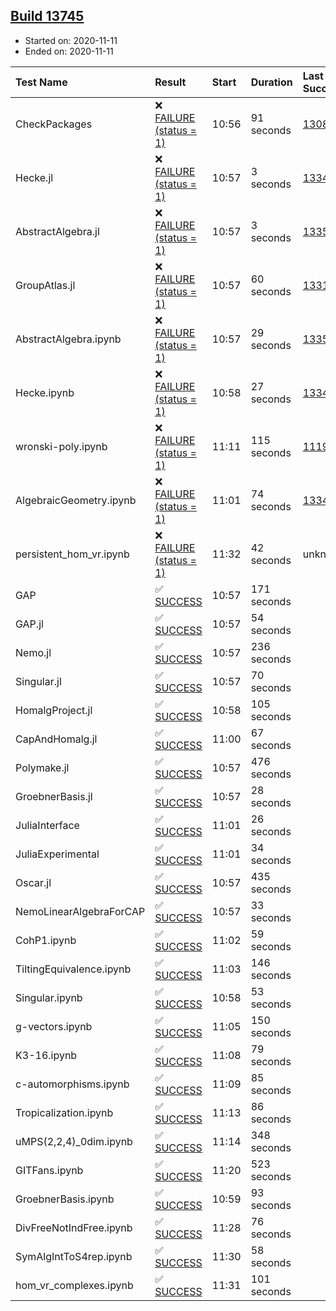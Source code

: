 ## [Build 13745](https://oscarci.mathematik.uni-kl.de/job/oscar/13745/)

* Started on: 2020-11-11
* Ended on: 2020-11-11

| Test Name    | Result | Start | Duration | Last Success | First Failure |
|:-------------|:-------|:------|:---------|:-------------|:--------------|
| CheckPackages | ❌ [FAILURE (status = 1)](https://oscarci.mathematik.uni-kl.de/job/oscar/13745/artifact/logs/build-13745/CheckPackages.log) | 10:56 | 91 seconds | [13085](https://oscarci.mathematik.uni-kl.de/job/oscar/13085/) | [13086](https://oscarci.mathematik.uni-kl.de/job/oscar/13086/) |
| Hecke.jl | ❌ [FAILURE (status = 1)](https://oscarci.mathematik.uni-kl.de/job/oscar/13745/artifact/logs/build-13745/Hecke.jl.log) | 10:57 | 3 seconds | [13341](https://oscarci.mathematik.uni-kl.de/job/oscar/13341/) | [13342](https://oscarci.mathematik.uni-kl.de/job/oscar/13342/) |
| AbstractAlgebra.jl | ❌ [FAILURE (status = 1)](https://oscarci.mathematik.uni-kl.de/job/oscar/13745/artifact/logs/build-13745/AbstractAlgebra.jl.log) | 10:57 | 3 seconds | [13355](https://oscarci.mathematik.uni-kl.de/job/oscar/13355/) | [13356](https://oscarci.mathematik.uni-kl.de/job/oscar/13356/) |
| GroupAtlas.jl | ❌ [FAILURE (status = 1)](https://oscarci.mathematik.uni-kl.de/job/oscar/13745/artifact/logs/build-13745/GroupAtlas.jl.log) | 10:57 | 60 seconds | [13311](https://oscarci.mathematik.uni-kl.de/job/oscar/13311/) | [13312](https://oscarci.mathematik.uni-kl.de/job/oscar/13312/) |
| AbstractAlgebra.ipynb | ❌ [FAILURE (status = 1)](https://oscarci.mathematik.uni-kl.de/job/oscar/13745/artifact/logs/build-13745/AbstractAlgebra.ipynb.log) | 10:57 | 29 seconds | [13355](https://oscarci.mathematik.uni-kl.de/job/oscar/13355/) | [13356](https://oscarci.mathematik.uni-kl.de/job/oscar/13356/) |
| Hecke.ipynb | ❌ [FAILURE (status = 1)](https://oscarci.mathematik.uni-kl.de/job/oscar/13745/artifact/logs/build-13745/Hecke.ipynb.log) | 10:58 | 27 seconds | [13341](https://oscarci.mathematik.uni-kl.de/job/oscar/13341/) | [13342](https://oscarci.mathematik.uni-kl.de/job/oscar/13342/) |
| wronski-poly.ipynb | ❌ [FAILURE (status = 1)](https://oscarci.mathematik.uni-kl.de/job/oscar/13745/artifact/logs/build-13745/wronski-poly.ipynb.log) | 11:11 | 115 seconds | [11192](https://oscarci.mathematik.uni-kl.de/job/oscar/11192/) | [11193](https://oscarci.mathematik.uni-kl.de/job/oscar/11193/) |
| AlgebraicGeometry.ipynb | ❌ [FAILURE (status = 1)](https://oscarci.mathematik.uni-kl.de/job/oscar/13745/artifact/logs/build-13745/AlgebraicGeometry.ipynb.log) | 11:01 | 74 seconds | [13341](https://oscarci.mathematik.uni-kl.de/job/oscar/13341/) | [13342](https://oscarci.mathematik.uni-kl.de/job/oscar/13342/) |
| persistent_hom_vr.ipynb | ❌ [FAILURE (status = 1)](https://oscarci.mathematik.uni-kl.de/job/oscar/13745/artifact/logs/build-13745/persistent_hom_vr.ipynb.log) | 11:32 | 42 seconds | unknown | unknown |
| GAP | ✅ [SUCCESS](https://oscarci.mathematik.uni-kl.de/job/oscar/13745/artifact/logs/build-13745/GAP.log) | 10:57 | 171 seconds |  |  |
| GAP.jl | ✅ [SUCCESS](https://oscarci.mathematik.uni-kl.de/job/oscar/13745/artifact/logs/build-13745/GAP.jl.log) | 10:57 | 54 seconds |  |  |
| Nemo.jl | ✅ [SUCCESS](https://oscarci.mathematik.uni-kl.de/job/oscar/13745/artifact/logs/build-13745/Nemo.jl.log) | 10:57 | 236 seconds |  |  |
| Singular.jl | ✅ [SUCCESS](https://oscarci.mathematik.uni-kl.de/job/oscar/13745/artifact/logs/build-13745/Singular.jl.log) | 10:57 | 70 seconds |  |  |
| HomalgProject.jl | ✅ [SUCCESS](https://oscarci.mathematik.uni-kl.de/job/oscar/13745/artifact/logs/build-13745/HomalgProject.jl.log) | 10:58 | 105 seconds |  |  |
| CapAndHomalg.jl | ✅ [SUCCESS](https://oscarci.mathematik.uni-kl.de/job/oscar/13745/artifact/logs/build-13745/CapAndHomalg.jl.log) | 11:00 | 67 seconds |  |  |
| Polymake.jl | ✅ [SUCCESS](https://oscarci.mathematik.uni-kl.de/job/oscar/13745/artifact/logs/build-13745/Polymake.jl.log) | 10:57 | 476 seconds |  |  |
| GroebnerBasis.jl | ✅ [SUCCESS](https://oscarci.mathematik.uni-kl.de/job/oscar/13745/artifact/logs/build-13745/GroebnerBasis.jl.log) | 10:57 | 28 seconds |  |  |
| JuliaInterface | ✅ [SUCCESS](https://oscarci.mathematik.uni-kl.de/job/oscar/13745/artifact/logs/build-13745/JuliaInterface.log) | 11:01 | 26 seconds |  |  |
| JuliaExperimental | ✅ [SUCCESS](https://oscarci.mathematik.uni-kl.de/job/oscar/13745/artifact/logs/build-13745/JuliaExperimental.log) | 11:01 | 34 seconds |  |  |
| Oscar.jl | ✅ [SUCCESS](https://oscarci.mathematik.uni-kl.de/job/oscar/13745/artifact/logs/build-13745/Oscar.jl.log) | 10:57 | 435 seconds |  |  |
| NemoLinearAlgebraForCAP | ✅ [SUCCESS](https://oscarci.mathematik.uni-kl.de/job/oscar/13745/artifact/logs/build-13745/NemoLinearAlgebraForCAP.log) | 10:57 | 33 seconds |  |  |
| CohP1.ipynb | ✅ [SUCCESS](https://oscarci.mathematik.uni-kl.de/job/oscar/13745/artifact/logs/build-13745/CohP1.ipynb.log) | 11:02 | 59 seconds |  |  |
| TiltingEquivalence.ipynb | ✅ [SUCCESS](https://oscarci.mathematik.uni-kl.de/job/oscar/13745/artifact/logs/build-13745/TiltingEquivalence.ipynb.log) | 11:03 | 146 seconds |  |  |
| Singular.ipynb | ✅ [SUCCESS](https://oscarci.mathematik.uni-kl.de/job/oscar/13745/artifact/logs/build-13745/Singular.ipynb.log) | 10:58 | 53 seconds |  |  |
| g-vectors.ipynb | ✅ [SUCCESS](https://oscarci.mathematik.uni-kl.de/job/oscar/13745/artifact/logs/build-13745/g-vectors.ipynb.log) | 11:05 | 150 seconds |  |  |
| K3-16.ipynb | ✅ [SUCCESS](https://oscarci.mathematik.uni-kl.de/job/oscar/13745/artifact/logs/build-13745/K3-16.ipynb.log) | 11:08 | 79 seconds |  |  |
| c-automorphisms.ipynb | ✅ [SUCCESS](https://oscarci.mathematik.uni-kl.de/job/oscar/13745/artifact/logs/build-13745/c-automorphisms.ipynb.log) | 11:09 | 85 seconds |  |  |
| Tropicalization.ipynb | ✅ [SUCCESS](https://oscarci.mathematik.uni-kl.de/job/oscar/13745/artifact/logs/build-13745/Tropicalization.ipynb.log) | 11:13 | 86 seconds |  |  |
| uMPS(2,2,4)_0dim.ipynb | ✅ [SUCCESS](https://oscarci.mathematik.uni-kl.de/job/oscar/13745/artifact/logs/build-13745/uMPS-2-2-4-_0dim.ipynb.log) | 11:14 | 348 seconds |  |  |
| GITFans.ipynb | ✅ [SUCCESS](https://oscarci.mathematik.uni-kl.de/job/oscar/13745/artifact/logs/build-13745/GITFans.ipynb.log) | 11:20 | 523 seconds |  |  |
| GroebnerBasis.ipynb | ✅ [SUCCESS](https://oscarci.mathematik.uni-kl.de/job/oscar/13745/artifact/logs/build-13745/GroebnerBasis.ipynb.log) | 10:59 | 93 seconds |  |  |
| DivFreeNotIndFree.ipynb | ✅ [SUCCESS](https://oscarci.mathematik.uni-kl.de/job/oscar/13745/artifact/logs/build-13745/DivFreeNotIndFree.ipynb.log) | 11:28 | 76 seconds |  |  |
| SymAlgIntToS4rep.ipynb | ✅ [SUCCESS](https://oscarci.mathematik.uni-kl.de/job/oscar/13745/artifact/logs/build-13745/SymAlgIntToS4rep.ipynb.log) | 11:30 | 58 seconds |  |  |
| hom_vr_complexes.ipynb | ✅ [SUCCESS](https://oscarci.mathematik.uni-kl.de/job/oscar/13745/artifact/logs/build-13745/hom_vr_complexes.ipynb.log) | 11:31 | 101 seconds |  |  |
